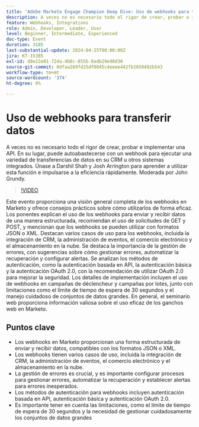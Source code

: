 ```yaml
---
title: 'Adobe Marketo Engage Champion Deep Dive: Uso de webhooks para transferir datos'
description: A veces no es necesario todo el rigor de crear, probar e implementar una API. En su lugar, puede autoabastecerse con un webhook para ejecutar una variedad de transferencias de datos en su CRM u otros sistemas integrados. Únase a Darshil Shah y Josh Arrington para aprender a utilizar esta función e impulsarse a la eficiencia rápidamente. Moderada por John Grundy.
feature: Webhooks, Integrations
role: Admin, Developer, Leader, User
level: Beginner, Intermediate, Experienced
doc-type: Event
duration: 3185
last-substantial-update: 2024-04-25T00:00:00Z
jira: KT-15385
exl-id: d8e22e01-724a-4b0c-855b-0adb29e98d30
source-git-commit: 0dfaa269fd25df0845c4eeee442fb2859492b543
workflow-type: tm+mt
source-wordcount: '374'
ht-degree: 0%

---
```


# Uso de webhooks para transferir datos

A veces no es necesario todo el rigor de crear, probar e implementar una API. En su lugar, puede autoabastecerse con un webhook para ejecutar una variedad de transferencias de datos en su CRM u otros sistemas integrados. Únase a Darshil Shah y Josh Arrington para aprender a utilizar esta función e impulsarse a la eficiencia rápidamente. Moderada por John Grundy.

>[!VIDEO](https://video.tv.adobe.com/v/3428687/?learn=on)

Este evento proporciona una visión general completa de los webhooks en Marketo y ofrece consejos prácticos sobre cómo utilizarlos de forma eficaz. Los ponentes explican el uso de los webhooks para enviar y recibir datos de una manera estructurada, recomiendan el uso de solicitudes de GET y POST, y mencionan que los webhooks se pueden utilizar con formatos JSON o XML. Destacan varios casos de uso para los webhooks, incluida la integración de CRM, la administración de eventos, el comercio electrónico y el almacenamiento en la nube. Se destaca la importancia de la gestión de errores, con sugerencias sobre cómo gestionar errores, automatizar la recuperación y configurar alertas. Se analizan los métodos de autenticación, como la autenticación basada en API, la autenticación básica y la autenticación OAuth 2.0, con la recomendación de utilizar OAuth 2.0 para mejorar la seguridad. Los detalles de implementación incluyen el uso de webhooks en campañas de déclencheur y campañas por lotes, junto con limitaciones como el límite de tiempo de espera de 30 segundos y el manejo cuidadoso de conjuntos de datos grandes. En general, el seminario web proporciona información valiosa sobre el uso eficaz de los ganchos web en Marketo.

## Puntos clave

* Los webhooks en Marketo proporcionan una forma estructurada de enviar y recibir datos, compatibles con los formatos JSON o XML.
* Los webhooks tienen varios casos de uso, incluida la integración de CRM, la administración de eventos, el comercio electrónico y el almacenamiento en la nube.
* La gestión de errores es crucial, y es importante configurar procesos para gestionar errores, automatizar la recuperación y establecer alertas para errores inesperados.
* Los métodos de autenticación para webhooks incluyen autenticación basada en API, autenticación básica y autenticación OAuth 2.0.
* Es importante tener en cuenta las limitaciones, como el límite de tiempo de espera de 30 segundos y la necesidad de gestionar cuidadosamente los conjuntos de datos grandes
